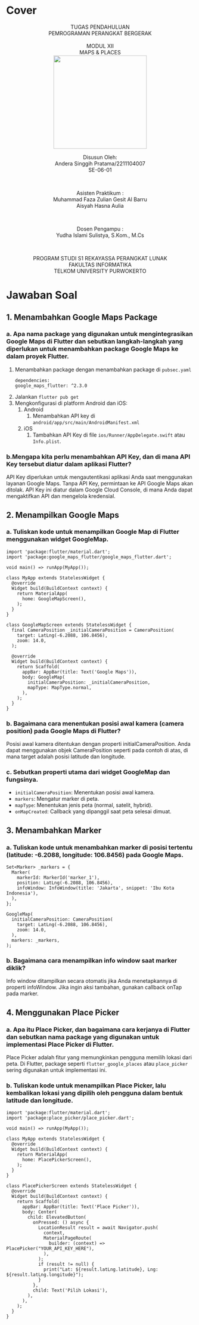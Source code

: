 # Cover

<div align="center">
TUGAS PENDAHULUAN<br>
PEMROGRAMAN PERANGKAT BERGERAK <br>
<br>
MODUL XII <br>
MAPS & PLACES <br>

<img src="https://lac.telkomuniversity.ac.id/wp-content/uploads/2021/01/cropped-1200px-Telkom_University_Logo.svg-270x270.png" width="250px">

<br>

Disusun Oleh: <br>
Andera Singgih Pratama/2211104007 <br>
SE-06-01 <br>

<br>

Asisten Praktikum : <br>
Muhammad Faza Zulian Gesit Al Barru <br>
Aisyah Hasna Aulia <br>

<br>

Dosen Pengampu : <br>
Yudha Islami Sulistya, S.Kom., M.Cs <br>

<br>

PROGRAM STUDI S1 REKAYASSA PERANGKAT LUNAK <br>
FAKULTAS INFORMATIKA <br>
TELKOM UNIVERSITY PURWOKERTO <br>

</div>

# Jawaban Soal

## 1. Menambahkan Google Maps Package

### a. Apa nama package yang digunakan untuk mengintegrasikan Google Maps di Flutter dan sebutkan langkah-langkah yang diperlukan untuk menambahkan package Google Maps ke dalam proyek Flutter.

1. Menambahkan package dengan menambahkan package di `pubsec.yaml`
   ```
   dependencies:
   google_maps_flutter: ^2.3.0
   ```
2. Jalankan `flutter pub get`
3. Mengkonfigurasi di platform Android dan iOS:
   1. Android
      1. Menambahkan API key di `android/app/src/main/AndroidManifest.xml`
   2. iOS
      1. Tambahkan API Key di file `ios/Runner/AppDelegate.swift` atau `Info.plist`.

### b.Mengapa kita perlu menambahkan API Key, dan di mana API Key tersebut diatur dalam aplikasi Flutter?

API Key diperlukan untuk mengautentikasi aplikasi Anda saat menggunakan layanan Google Maps. Tanpa API Key, permintaan ke API Google Maps akan ditolak. API Key ini diatur dalam Google Cloud Console, di mana Anda dapat mengaktifkan API dan mengelola kredensial.

## 2. Menampilkan Google Maps

### a. Tuliskan kode untuk menampilkan Google Map di Flutter menggunakan widget GoogleMap.

```
import 'package:flutter/material.dart';
import 'package:google_maps_flutter/google_maps_flutter.dart';

void main() => runApp(MyApp());

class MyApp extends StatelessWidget {
  @override
  Widget build(BuildContext context) {
    return MaterialApp(
      home: GoogleMapScreen(),
    );
  }
}

class GoogleMapScreen extends StatelessWidget {
  final CameraPosition _initialCameraPosition = CameraPosition(
    target: LatLng(-6.2088, 106.8456),
    zoom: 14.0,
  );

  @override
  Widget build(BuildContext context) {
    return Scaffold(
      appBar: AppBar(title: Text('Google Maps')),
      body: GoogleMap(
        initialCameraPosition: _initialCameraPosition,
        mapType: MapType.normal,
      ),
    );
  }
}

```

### b. Bagaimana cara menentukan posisi awal kamera (camera position) pada Google Maps di Flutter?

Posisi awal kamera ditentukan dengan properti initialCameraPosition. Anda dapat menggunakan objek CameraPosition seperti pada contoh di atas, di mana target adalah posisi latitude dan longitude.

### c. Sebutkan properti utama dari widget GoogleMap dan fungsinya.

- `initialCameraPosition`: Menentukan posisi awal kamera.
- `markers`: Mengatur marker di peta.
- `mapType`: Menentukan jenis peta (normal, satelit, hybrid).
- `onMapCreated`: Callback yang dipanggil saat peta selesai dimuat.

## 3. Menambahkan Marker

### a. Tuliskan kode untuk menambahkan marker di posisi tertentu (latitude: -6.2088, longitude: 106.8456) pada Google Maps.

```
Set<Marker> _markers = {
  Marker(
    markerId: MarkerId('marker_1'),
    position: LatLng(-6.2088, 106.8456),
    infoWindow: InfoWindow(title: 'Jakarta', snippet: 'Ibu Kota Indonesia'),
  ),
};

GoogleMap(
  initialCameraPosition: CameraPosition(
    target: LatLng(-6.2088, 106.8456),
    zoom: 14.0,
  ),
  markers: _markers,
);

```

### b. Bagaimana cara menampilkan info window saat marker diklik?

Info window ditampilkan secara otomatis jika Anda menetapkannya di properti infoWindow. Jika ingin aksi tambahan, gunakan callback onTap pada marker.

## 4. Menggunakan Place Picker

### a. Apa itu Place Picker, dan bagaimana cara kerjanya di Flutter dan sebutkan nama package yang digunakan untuk implementasi Place Picker di Flutter.

Place Picker adalah fitur yang memungkinkan pengguna memilih lokasi dari peta. Di Flutter, package seperti `flutter_google_places` atau `place_picker` sering digunakan untuk implementasi ini.

### b. Tuliskan kode untuk menampilkan Place Picker, lalu kembalikan lokasi yang dipilih oleh pengguna dalam bentuk latitude dan longitude.

```
import 'package:flutter/material.dart';
import 'package:place_picker/place_picker.dart';

void main() => runApp(MyApp());

class MyApp extends StatelessWidget {
  @override
  Widget build(BuildContext context) {
    return MaterialApp(
      home: PlacePickerScreen(),
    );
  }
}

class PlacePickerScreen extends StatelessWidget {
  @override
  Widget build(BuildContext context) {
    return Scaffold(
      appBar: AppBar(title: Text('Place Picker')),
      body: Center(
        child: ElevatedButton(
          onPressed: () async {
            LocationResult result = await Navigator.push(
              context,
              MaterialPageRoute(
                builder: (context) => PlacePicker("YOUR_API_KEY_HERE"),
              ),
            );
            if (result != null) {
              print("Lat: ${result.latLng.latitude}, Lng: ${result.latLng.longitude}");
            }
          },
          child: Text('Pilih Lokasi'),
        ),
      ),
    );
  }
}

```
